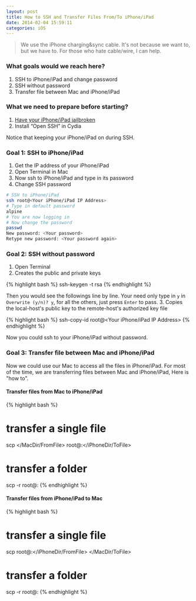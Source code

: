 ```yaml
---
layout: post
title: How to SSH and Transfer Files From/To iPhone/iPad
date: 2014-02-04 15:59:11
categories: iOS
---
```


> We use the iPhone charging&sync cable. It's not because we want to, but we have to. For those who hate cable/wire, I can help.

### What goals would we reach here?

1. SSH to iPhone/iPad and change password
2. SSH without password
3. Transfer file between Mac and iPhone/iPad

### What we need to prepare before starting?

1. [Have your iPhone/iPad jailbroken](http://evasi0n.com/)
2. Install &#8220;Open SSH&#8221; in Cydia

Notice that keeping your iPhone/iPad on during SSH.

### Goal 1: SSH to iPhone/iPad

1. Get the IP address of your iPhone/iPad
2. Open Terminal in Mac
3. Now ssh to iPhone/iPad and type in its password
4. Change SSH password

```bash
# SSH to iPhone/iPad
ssh root@<Your iPhone/iPad IP Address>
# Type in default password
alpine
# You are now logging in
# Now change the password
passwd
New password: <Your password>
Retype new password: <Your password again>
```

### Goal 2: SSH without password

1. Open Terminal
2. Creates the public and private keys

{% highlight bash %}
ssh-keygen -t rsa
{% endhighlight %}

Then you would see the followings line by line. Your need only type in `y` in
`Overwrite (y/n)? y`, for all the others, just press `Enter` to pass.
3. Copies the local-host's public key to the remote-host's authorized key file

{% highlight bash %}
ssh-copy-id root@<Your iPhone/iPad IP Address>
{% endhighlight %}

Now you could ssh to your iPhone/iPad without password.

### Goal 3: Transfer file between Mac and iPhone/iPad

Now we could use our Mac to access all the files in iPhone/iPad. For most of the
time, we are transferring files between Mac and iPhone/iPad, Here is "how to".

#### Transfer files from Mac to iPhone/iPad

{% highlight bash %}
# transfer a single file
scp </MacDir/FromFile> root@<iPhone IP>:</iPhoneDir/ToFile>
# transfer a folder
scp -r </FromMacDir> root@<iPhone IP>:</ToiPhoneDir>
{% endhighlight %}

#### Transfer files from iPhone/iPad to Mac
{% highlight bash %}
# transfer a single file
scp root@<iPhone IP>:</iPhoneDir/FromFile> </MacDir/ToFile>
# transfer a folder
scp -r root@<iPhone IP>:</FromiPhoneDir> </ToMacDir>
{% endhighlight %}
